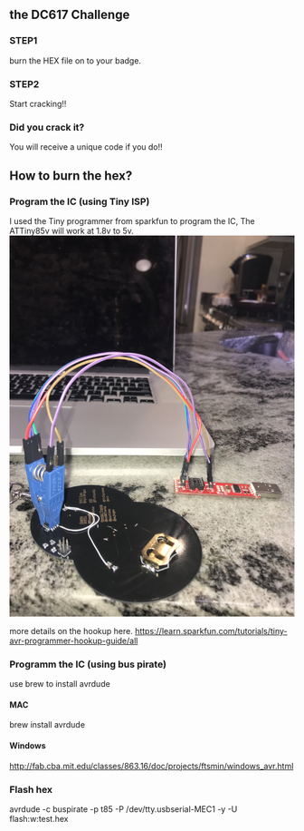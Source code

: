 ## the DC617 Challenge

### STEP1 
burn the HEX file on to your badge.

### STEP2
Start cracking!!

### Did you crack it?
You will receive a unique code if you do!!


## How to burn the hex?

### Program the IC (using Tiny ISP)
I used the Tiny programmer from sparkfun to program the IC, The ATTiny85v will work at 1.8v to 5v.
![Step 3](img/img3.JPG)

more details on the hookup here.
https://learn.sparkfun.com/tutorials/tiny-avr-programmer-hookup-guide/all

### Programm the IC (using bus pirate)
use brew to install avrdude

#### MAC
brew install avrdude

#### Windows
http://fab.cba.mit.edu/classes/863.16/doc/projects/ftsmin/windows_avr.html


### Flash hex
avrdude -c buspirate -p t85 -P /dev/tty.usbserial-MEC1 -y -U flash:w:test.hex

